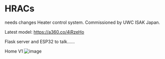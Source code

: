 # HRACs
needs changes
Heater control system. Commissioned by UWC ISAK Japan.

Latest model:
https://a360.co/4jRzeHo

Flask server and ESP32 to talk......

Home V1
![image](https://github.com/user-attachments/assets/279d69a2-7a64-4333-b0d8-a5c61138310a)
